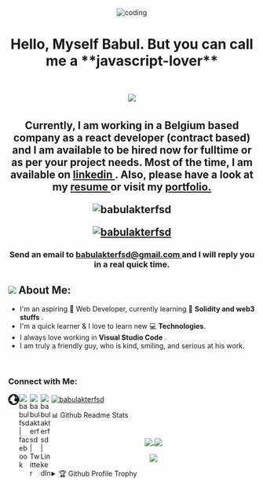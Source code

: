 
<div align="center">
   <img align="center"  alt="coding" width="600" src="https://i.ibb.co/WpybQtN/funny-developer.gif">
</div>

<h1 align="center">Hello, Myself Babul. But you can call me a **javascript-lover**</h1>
<h1 align="center">
  <a href="https://git.io/typing-svg"><img src="https://readme-typing-svg.herokuapp.com?color=F71DD5&lines=HTML+CSS+SaSS+Bootstrap;tailwindCSS+MaterialUI+StyledComponent;Javascript+Reactjs+Redux+Nextjs;Firebase+Nodejs+ExpressJs+MongoDB;Git+Heroku+Netlify"></a>
</h1>

<h2 align="center">Currently, I am working in a Belgium based company as a react developer (contract based) and I am available to be hired now for fulltime or as per your project needs. Most of the time, I am available on <a href="https://linkedin.com/in/babulakterfsd"> linkedin </a>. Also, please have a look at my <a href="https://drive.google.com/file/d/1ds_lX3FHIE4h8qRAMHcKT8JwCz8LNSC0/view">  resume </a> or visit my <a href="https://babul.netlify.app">portfolio.</a>

<p align="center"> <img src="https://komarev.com/ghpvc/?username=babulakterfsd&label=Profile%20views&color=0e75b6&style=flat" alt="babulakterfsd " />
</p>
<p align="center"> <a href="https://twitter.com/babulakterfsd" target="blank"><img src="https://img.shields.io/twitter/follow/babulakterfsd?logo=twitter&style=for-the-badge" alt="babulakterfsd" /></a> </p>

<h3 align="center">Send an email to <ins> babulakterfsd@gmail.com </ins> and I will reply you in a real quick time.</h3>

## <img src="https://media.giphy.com/media/WUlplcMpOCEmTGBtBW/giphy.gif" width="40"> **About Me:**

- I'm an aspiring 🔭️ Web Developer, currently learning 🌱 **Solidity and web3 stuffs** .
- I'm a quick learner & I love to learn new 💻 **Technologies**.
- I always love working in **Visual Studio Code** .
- I am truly a friendly guy, who is kind, smiling, and serious at his work.

</br>

### Connect with Me:

[<img align="left" alt="https://babul.netlify.app" width="22px" src="https://raw.githubusercontent.com/iconic/open-iconic/master/svg/globe.svg" />][portfolio]
[<img align="left" alt="babulfsd | facebook" width="22px" src="https://cdn.jsdelivr.net/npm/simple-icons@v3/icons/facebook.svg" />][facebook]
[<img align="left" alt="babulakterfsd | Twitter" width="22px" src="https://cdn.jsdelivr.net/npm/simple-icons@v3/icons/twitter.svg" />][twitter]
[<img align="left" alt="babulakterfsd | LinkedIn" width="22px" src="https://cdn.jsdelivr.net/npm/simple-icons@v3/icons/linkedin.svg" />][linkedin] 
<a href="https://www.hackerrank.com/babulakterfsd" target="blank"><img align="center" src="https://cdn.jsdelivr.net/npm/simple-icons@3.0.1/icons/hackerrank.svg" alt="babulakterfsd" height="30" width="40" /></a>
<br />


  <summary>📊 Github Readme Stats</summary>
 </br>
 <p align="center">
  <a href="https://github.com/babulakterfsd">
   <img width="430" align="center" src="https://github-readme-stats.vercel.app/api?username=babulakterfsd&show_icons=true&theme=radical&count_private=true">
  </a>
  <a href="https://github.com/babulakterfsd/github-readme-stats">
    <img align="center" src="https://github-readme-stats.anuraghazra1.vercel.app/api/top-langs/?username=babulakterfsd&layout=compact&theme=radical&langs_count=6" />
  </a>
 </p>
<p align="center">
   <img align="center" src="https://github-readme-streak-stats.herokuapp.com/?user=babulakterfsd&theme=radical&hide_border=true"/>
</p>

<details>
 <summary>🏆 Github Profile Trophy</summary>
 </br>
 <p align="center">
  <a href="https://github.com/ryo-ma/github-profile-trophy">
   <img src="https://github-profile-trophy.vercel.app/?username=babulakterfsd&column=8&theme=darkhub"/>
  </a>
 </p>
</details>

 


[portfolio]: https://babul.netlify.app/
[twitter]: https://twitter.com/babulakterfsd
[facebook]: https://www.facebook.com/babulfsd
[github]: https://github.com/babulakterfsd
[linkedin]: https://www.linkedin.com/in/babulakterfsd

